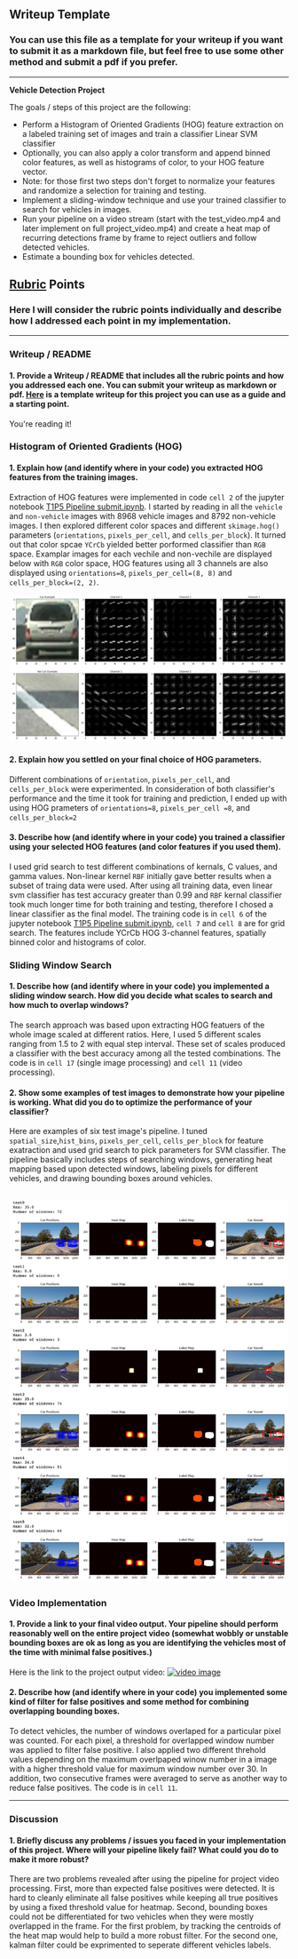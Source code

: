 ## Writeup Template
### You can use this file as a template for your writeup if you want to submit it as a markdown file, but feel free to use some other method and submit a pdf if you prefer.

---

**Vehicle Detection Project**

The goals / steps of this project are the following:

* Perform a Histogram of Oriented Gradients (HOG) feature extraction on a labeled training set of images and train a classifier Linear SVM classifier
* Optionally, you can also apply a color transform and append binned color features, as well as histograms of color, to your HOG feature vector. 
* Note: for those first two steps don't forget to normalize your features and randomize a selection for training and testing.
* Implement a sliding-window technique and use your trained classifier to search for vehicles in images.
* Run your pipeline on a video stream (start with the test_video.mp4 and later implement on full project_video.mp4) and create a heat map of recurring detections frame by frame to reject outliers and follow detected vehicles.
* Estimate a bounding box for vehicles detected.

[//]: # (Image References)
[image1]: ./output/car_notcar_example.png
[image2]: ./output/test_example.png
[video1]: ./project_video.mp4

## [Rubric](https://review.udacity.com/#!/rubrics/513/view) Points
### Here I will consider the rubric points individually and describe how I addressed each point in my implementation.  

---
### Writeup / README
 
#### 1. Provide a Writeup / README that includes all the rubric points and how you addressed each one.  You can submit your writeup as markdown or pdf.  [Here](https://github.com/udacity/CarND-Vehicle-Detection/blob/master/writeup_template.md) is a template writeup for this project you can use as a guide and a starting point.  

You're reading it!

### Histogram of Oriented Gradients (HOG)

#### 1. Explain how (and identify where in your code) you extracted HOG features from the training images.

Extraction of HOG features were implemented in code `cell 2` of the jupyter notebook [T1P5 Pipeline submit.ipynb](https://github.com/RuiyeNi/CarND-Term1-Project5-Vehicle-Detection-and-Tracking/blob/master/T1P5%20Pipeline_submit.ipynb). I started by reading in all the `vehicle` and `non-vehicle` images with 8968 vehicle images and 8792 non-vehicle images. I then explored different color spaces and different `skimage.hog()` parameters (`orientations`, `pixels_per_cell`, and `cells_per_block`). It turned out that color spcae `YCrCb` yielded better porformed classifier than `RGB` space. Examplar images for each vechile and non-vechile are displayed below with `RGB` color space, HOG features using all 3 channels are also displayed using `orientations=8`, `pixels_per_cell=(8, 8)` and `cells_per_block=(2, 2)`.

![alt text][image1]

#### 2. Explain how you settled on your final choice of HOG parameters.

Different combinations of `orientation`, `pixels_per_cell`, and `cells_per_block` were experimented. In consideration of both classifier's performance and the time it took for training and prediction, I ended up with using HOG prameters of `orientations=8`, `pixels_per_cell =8`, and `cells_per_block=2`

#### 3. Describe how (and identify where in your code) you trained a classifier using your selected HOG features (and color features if you used them).

I used grid search to test different combinations of kernals, C values, and gamma values. Non-linear kernel `RBF` initially gave better results when a subset of traing data were used. After using all training data, even linear svm classifier has test accuracy greater than 0.99 and `RBF` kernal classifier took much longer time for both training and testing, therefore I chosed a linear classifier as the final model. The training code is in `cell 6` of the jupyter notebook [T1P5 Pipeline submit.ipynb](https://github.com/RuiyeNi/CarND-Term1-Project5-Vehicle-Detection-and-Tracking/blob/master/T1P5%20Pipeline_submit.ipynb), `cell 7` and `cell 8` are for grid search. The features include YCrCb HOG 3-channel features, spatially binned color and histograms of color. 

### Sliding Window Search

#### 1. Describe how (and identify where in your code) you implemented a sliding window search.  How did you decide what scales to search and how much to overlap windows?
The search approach was based upon extracting HOG featuers of the whole image scaled at different ratios. Here, I used 5 different scales ranging from 1.5 to 2 with equal step interval. These set of scales produced a classifier with the best accuracy among all the tested combinations. The code is in `cell 17` (single image processing) and `cell 11` (video processing).


#### 2. Show some examples of test images to demonstrate how your pipeline is working.  What did you do to optimize the performance of your classifier?
Here are examples of six test image's pipeline. I tuned `spatial_size`,`hist_bins`, `pixels_per_cell`, `cells_per_block` for feature exatraction and used grid search to pick parameters for SVM classifier. The pipeline basically includes steps of searching windows, generating heat mapping based upon detected windows, labeling pixels for different vehicles, and drawing bounding boxes around vehicles. 

![alt text][image2]
---

### Video Implementation

#### 1. Provide a link to your final video output.  Your pipeline should perform reasonably well on the entire project video (somewhat wobbly or unstable bounding boxes are ok as long as you are identifying the vehicles most of the time with minimal false positives.)
Here is the link to the project output video:
[![video image](https://img.youtube.com/vi/wl1l1Jf3NRY/0.jpg)](https://youtu.be/wl1l1Jf3NRY)


#### 2. Describe how (and identify where in your code) you implemented some kind of filter for false positives and some method for combining overlapping bounding boxes.

To detect vehicles, the number of windows overlaped for a particular pixel was counted. For each pixel, a threshold for overlapped window number was applied to filter false positive. I also applied two different threhold values depending on the maximum overlpaped winow number in a image with a higher threshold value for maximum window number over 30. In addition, two consecutive frames were averaged to serve as another way to reduce false positives. The code is in `cell 11`.


---

### Discussion

#### 1. Briefly discuss any problems / issues you faced in your implementation of this project.  Where will your pipeline likely fail?  What could you do to make it more robust?

There are two problems revealed after using the pipeline for project video processing. First, more than expected false positives were detected. It is hard to cleanly eliminate all false positives while keeping all true positives by using a fixed threshold value for heatmap. Second, bounding boxes could not be differentiated for two vehicles when they were mostly overlapped in the frame. For the first problem, by tracking the centroids of the heat map would help to build a more robust filter. For the second one, kalman filter could be exprimented to  seperate different vehicles labels. 

